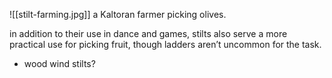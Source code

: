 ![[stilt-farming.jpg]]
a Kaltoran farmer picking olives.

in addition to their use in dance and games, stilts also serve a more practical use for picking fruit, though ladders aren’t uncommon for the task.

- wood wind stilts?